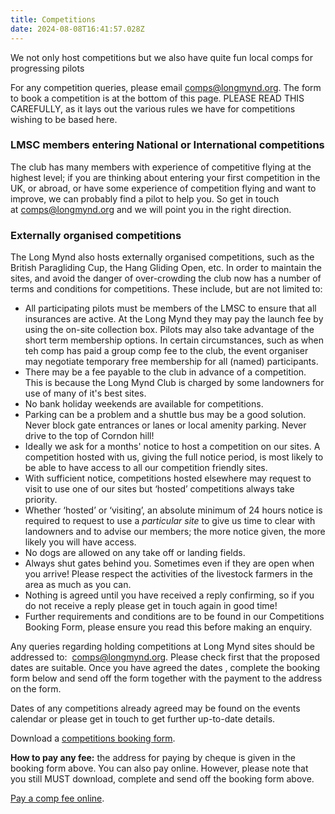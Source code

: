 ```yaml
---
title: Competitions
date: 2024-08-08T16:41:57.028Z
---
```

W﻿e not only host competitions but we also have quite fun local comps for progressing pilots

For any competition queries, please email [comps@longmynd.org](mailto:comps@longmynd.org). The form to book a competition is at the bottom of this page. PLEASE READ THIS CAREFULLY, as it lays out the various rules we have for competitions wishing to be based here.

### **LMSC members entering National or International competitions**

The club has many members with experience of competitive flying at the highest level; if you are thinking about entering your first competition in the UK, or abroad, or have some experience of competition flying and want to improve, we can probably find a pilot to help you. So get in touch at [comps@longmynd.org](mailto:comps@longmynd.org) and we will point you in the right direction.

### Externally organised competitions

The Long Mynd also hosts externally organised competitions, such as the British Paragliding Cup, the Hang Gliding Open, etc. In order to maintain the sites, and avoid the danger of over-crowding the club now has a number of terms and conditions for competitions. These include, but are not limited to:

* All participating pilots must be members of the LMSC to ensure that all insurances are active. At the Long Mynd they may pay the launch fee by using the on-site collection box. Pilots may also take advantage of the short term membership options. In certain circumstances, such as when teh comp has paid a group comp fee to the club, the event organiser may negotiate temporary free membership for all (named) participants.
* There may be a fee payable to the club in advance of a competition. This is because the Long Mynd Club is charged by some landowners for use of many of it's best sites. 
* No bank holiday weekends are available for competitions.
* Parking can be a problem and a shuttle bus may be a good solution. Never block gate entrances or lanes or local amenity parking. Never drive to the top of Corndon hill!
* Ideally we ask for a months' notice to host a competition on our sites. A competition hosted with us, giving the full notice period, is most likely to be able to have access to all our competition friendly sites.
* With sufficient notice, competitions hosted elsewhere may request to visit to use one of our sites but ‘hosted’ competitions always take priority.
* Whether ‘hosted’ or ‘visiting’, an absolute minimum of 24 hours notice is required to request to use a *particular site* to give us time to clear with landowners and to advise our members; the more notice given, the more likely you will have access.
* No dogs are allowed on any take off or landing fields.
* Always shut gates behind you. Sometimes even if they are open when you arrive! Please respect the activities of the livestock farmers in the area as much as you can.
* Nothing is agreed until you have received a reply confirming, so if you do not receive a reply please get in touch again in good time!
* Further requirements and conditions are to be found in our Competitions Booking Form, please ensure you read this before making an enquiry.

Any queries regarding holding competitions at Long Mynd sites should be addressed to:  [comps@longmynd.org](mailto:comps@longmynd.org). Please check first that the proposed dates are suitable. Once you have agreed the dates , complete the booking form below and send off the form together with the payment to the address on the form.

Dates of any competitions already agreed may be found on the events calendar or please get in touch to get further up-to-date details.[](http://www.longmynd.org/?page_id=11)

Download a [competitions booking form](public/img/comp_booking-rev.17032025.doc).

**How to pay any fee:** the address for paying by cheque is given in the booking form above. You can also pay online. However, please note that you still MUST download, complete and send off the booking form above.

[Pay a comp fee online](https://www.paypal.com/cgi-bin/webscr?cmd=_s-xclick&hosted_button_id=9XS9YGMMZ88GU).